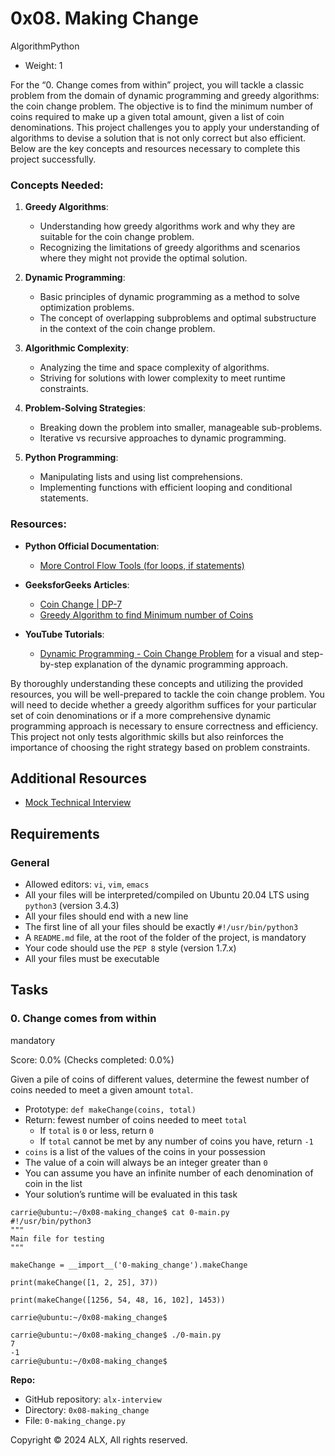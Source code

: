 

# 0x08. Making Change

AlgorithmPython

-   Weight:  1


For the “0. Change comes from within” project, you will tackle a classic problem from the domain of dynamic programming and greedy algorithms: the coin change problem. The objective is to find the minimum number of coins required to make up a given total amount, given a list of coin denominations. This project challenges you to apply your understanding of algorithms to devise a solution that is not only correct but also efficient. Below are the key concepts and resources necessary to complete this project successfully.

### Concepts Needed:

1.  **Greedy Algorithms**:
    
    -   Understanding how greedy algorithms work and why they are suitable for the coin change problem.
    -   Recognizing the limitations of greedy algorithms and scenarios where they might not provide the optimal solution.
2.  **Dynamic Programming**:
    
    -   Basic principles of dynamic programming as a method to solve optimization problems.
    -   The concept of overlapping subproblems and optimal substructure in the context of the coin change problem.
3.  **Algorithmic Complexity**:
    
    -   Analyzing the time and space complexity of algorithms.
    -   Striving for solutions with lower complexity to meet runtime constraints.
4.  **Problem-Solving Strategies**:
    
    -   Breaking down the problem into smaller, manageable sub-problems.
    -   Iterative vs recursive approaches to dynamic programming.
5.  **Python Programming**:
    
    -   Manipulating lists and using list comprehensions.
    -   Implementing functions with efficient looping and conditional statements.

### Resources:

-   **Python Official Documentation**:
    
    -   [More Control Flow Tools (for loops, if statements)](https://intranet.alxswe.com/rltoken/oVyaCk8erLwLPj96P-qlCw "More Control Flow Tools (for loops, if statements)")
-   **GeeksforGeeks Articles**:
    
    -   [Coin Change | DP-7](https://intranet.alxswe.com/rltoken/iQPaO5JhI-BtuZdm6HIVCQ "Coin Change | DP-7")
    -   [Greedy Algorithm to find Minimum number of Coins](https://intranet.alxswe.com/rltoken/FsBN0oeRp0FpyU8sMd4UiA "Greedy Algorithm to find Minimum number of Coins")
-   **YouTube Tutorials**:
    
    -   [Dynamic Programming - Coin Change Problem](https://intranet.alxswe.com/rltoken/qFEdwwtAVyJr9NLHDZDsUQ "Dynamic Programming - Coin Change Problem")  for a visual and step-by-step explanation of the dynamic programming approach.

By thoroughly understanding these concepts and utilizing the provided resources, you will be well-prepared to tackle the coin change problem. You will need to decide whether a greedy algorithm suffices for your particular set of coin denominations or if a more comprehensive dynamic programming approach is necessary to ensure correctness and efficiency. This project not only tests algorithmic skills but also reinforces the importance of choosing the right strategy based on problem constraints.

## Additional Resources

-   [Mock Technical Interview](https://intranet.alxswe.com/rltoken/ktLaKIVRkq_-byFO-_-aGg "Mock Technical Interview")

## Requirements

### General

-   Allowed editors:  `vi`,  `vim`,  `emacs`
-   All your files will be interpreted/compiled on Ubuntu 20.04 LTS using  `python3`  (version 3.4.3)
-   All your files should end with a new line
-   The first line of all your files should be exactly  `#!/usr/bin/python3`
-   A  `README.md`  file, at the root of the folder of the project, is mandatory
-   Your code should use the  `PEP 8`  style (version 1.7.x)
-   All your files must be executable

## Tasks

### 0. Change comes from within

mandatory

Score:  0.0%  (Checks completed: 0.0%)

Given a pile of coins of different values, determine the fewest number of coins needed to meet a given amount  `total`.

-   Prototype:  `def makeChange(coins, total)`
-   Return: fewest number of coins needed to meet  `total`
    -   If  `total`  is  `0`  or less, return  `0`
    -   If  `total`  cannot be met by any number of coins you have, return  `-1`
-   `coins`  is a list of the values of the coins in your possession
-   The value of a coin will always be an integer greater than  `0`
-   You can assume you have an infinite number of each denomination of coin in the list
-   Your solution’s runtime will be evaluated in this task

```
carrie@ubuntu:~/0x08-making_change$ cat 0-main.py
#!/usr/bin/python3
"""
Main file for testing
"""

makeChange = __import__('0-making_change').makeChange

print(makeChange([1, 2, 25], 37))

print(makeChange([1256, 54, 48, 16, 102], 1453))

carrie@ubuntu:~/0x08-making_change$

```

```
carrie@ubuntu:~/0x08-making_change$ ./0-main.py
7
-1
carrie@ubuntu:~/0x08-making_change$

```

**Repo:**

-   GitHub repository:  `alx-interview`
-   Directory:  `0x08-making_change`
-   File:  `0-making_change.py`


Copyright © 2024 ALX, All rights reserved.
